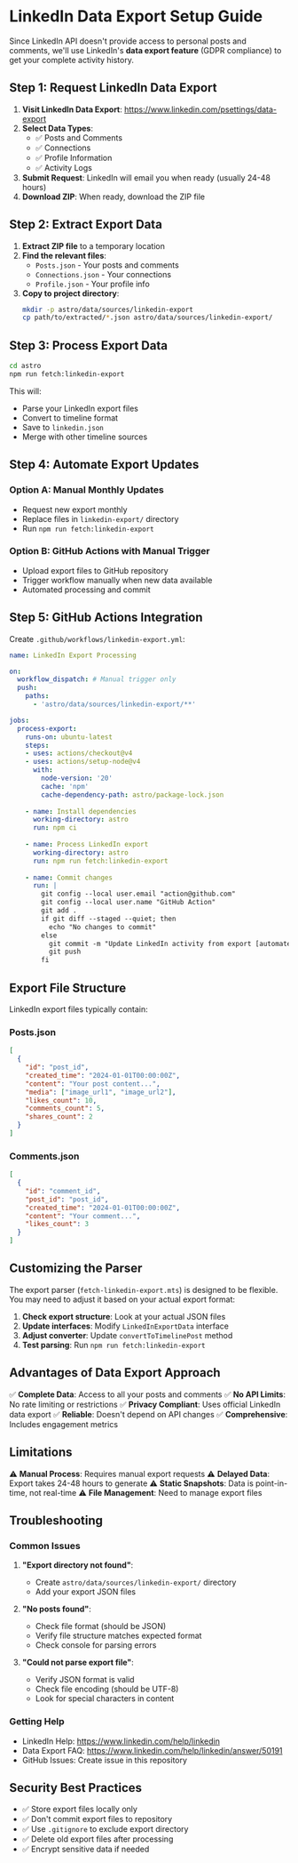 # LinkedIn Data Export Setup Guide

Since LinkedIn API doesn't provide access to personal posts and comments, we'll use LinkedIn's **data export feature** (GDPR compliance) to get your complete activity history.

## Step 1: Request LinkedIn Data Export

1. **Visit LinkedIn Data Export**: https://www.linkedin.com/psettings/data-export
2. **Select Data Types**:
   - ✅ Posts and Comments
   - ✅ Connections
   - ✅ Profile Information
   - ✅ Activity Logs
3. **Submit Request**: LinkedIn will email you when ready (usually 24-48 hours)
4. **Download ZIP**: When ready, download the ZIP file

## Step 2: Extract Export Data

1. **Extract ZIP file** to a temporary location
2. **Find the relevant files**:
   - `Posts.json` - Your posts and comments
   - `Connections.json` - Your connections
   - `Profile.json` - Your profile info
3. **Copy to project directory**:
   ```bash
   mkdir -p astro/data/sources/linkedin-export
   cp path/to/extracted/*.json astro/data/sources/linkedin-export/
   ```

## Step 3: Process Export Data

```bash
cd astro
npm run fetch:linkedin-export
```

This will:
- Parse your LinkedIn export files
- Convert to timeline format
- Save to `linkedin.json`
- Merge with other timeline sources

## Step 4: Automate Export Updates

### Option A: Manual Monthly Updates
- Request new export monthly
- Replace files in `linkedin-export/` directory
- Run `npm run fetch:linkedin-export`

### Option B: GitHub Actions with Manual Trigger
- Upload export files to GitHub repository
- Trigger workflow manually when new data available
- Automated processing and commit

## Step 5: GitHub Actions Integration

Create `.github/workflows/linkedin-export.yml`:

```yaml
name: LinkedIn Export Processing

on:
  workflow_dispatch: # Manual trigger only
  push:
    paths:
      - 'astro/data/sources/linkedin-export/**'

jobs:
  process-export:
    runs-on: ubuntu-latest
    steps:
    - uses: actions/checkout@v4
    - uses: actions/setup-node@v4
      with:
        node-version: '20'
        cache: 'npm'
        cache-dependency-path: astro/package-lock.json
        
    - name: Install dependencies
      working-directory: astro
      run: npm ci
      
    - name: Process LinkedIn export
      working-directory: astro
      run: npm run fetch:linkedin-export
      
    - name: Commit changes
      run: |
        git config --local user.email "action@github.com"
        git config --local user.name "GitHub Action"
        git add .
        if git diff --staged --quiet; then
          echo "No changes to commit"
        else
          git commit -m "Update LinkedIn activity from export [automated]"
          git push
        fi
```

## Export File Structure

LinkedIn export files typically contain:

### Posts.json
```json
[
  {
    "id": "post_id",
    "created_time": "2024-01-01T00:00:00Z",
    "content": "Your post content...",
    "media": ["image_url1", "image_url2"],
    "likes_count": 10,
    "comments_count": 5,
    "shares_count": 2
  }
]
```

### Comments.json
```json
[
  {
    "id": "comment_id",
    "post_id": "post_id",
    "created_time": "2024-01-01T00:00:00Z",
    "content": "Your comment...",
    "likes_count": 3
  }
]
```

## Customizing the Parser

The export parser (`fetch-linkedin-export.mts`) is designed to be flexible. You may need to adjust it based on your actual export format:

1. **Check export structure**: Look at your actual JSON files
2. **Update interfaces**: Modify `LinkedInExportData` interface
3. **Adjust converter**: Update `convertToTimelinePost` method
4. **Test parsing**: Run `npm run fetch:linkedin-export`

## Advantages of Data Export Approach

✅ **Complete Data**: Access to all your posts and comments
✅ **No API Limits**: No rate limiting or restrictions
✅ **Privacy Compliant**: Uses official LinkedIn data export
✅ **Reliable**: Doesn't depend on API changes
✅ **Comprehensive**: Includes engagement metrics

## Limitations

⚠️ **Manual Process**: Requires manual export requests
⚠️ **Delayed Data**: Export takes 24-48 hours to generate
⚠️ **Static Snapshots**: Data is point-in-time, not real-time
⚠️ **File Management**: Need to manage export files

## Troubleshooting

### Common Issues

1. **"Export directory not found"**:
   - Create `astro/data/sources/linkedin-export/` directory
   - Add your export JSON files

2. **"No posts found"**:
   - Check file format (should be JSON)
   - Verify file structure matches expected format
   - Check console for parsing errors

3. **"Could not parse export file"**:
   - Verify JSON format is valid
   - Check file encoding (should be UTF-8)
   - Look for special characters in content

### Getting Help

- LinkedIn Help: https://www.linkedin.com/help/linkedin
- Data Export FAQ: https://www.linkedin.com/help/linkedin/answer/50191
- GitHub Issues: Create issue in this repository

## Security Best Practices

- ✅ Store export files locally only
- ✅ Don't commit export files to repository
- ✅ Use `.gitignore` to exclude export directory
- ✅ Delete old export files after processing
- ✅ Encrypt sensitive data if needed

